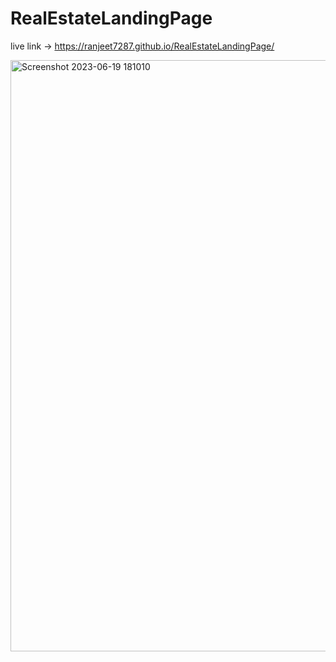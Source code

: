 # RealEstateLandingPage

live link -> https://ranjeet7287.github.io/RealEstateLandingPage/

<img width="946" alt="Screenshot 2023-06-19 181010" src="https://github.com/ranjeet7287/RealEstateLandingPage/assets/116716540/8ef2662a-4a67-4db4-ba2b-9e61e992343f">
